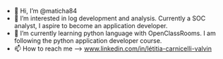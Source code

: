 - 👋 Hi, I’m @maticha84
- 👀 I’m interested in log development and analysis. Currently a SOC analyst, I aspire to become an application developer.
- 🌱 I’m currently learning python language with OpenClassRooms. I am following the python application developer course.
- 📫 How to reach me --> www.linkedin.com/in/létitia-carnicelli-valvin

<!---
maticha84/maticha84 is a ✨ special ✨ repository because its `README.md` (this file) appears on your GitHub profile.
You can click the Preview link to take a look at your changes.
--->
